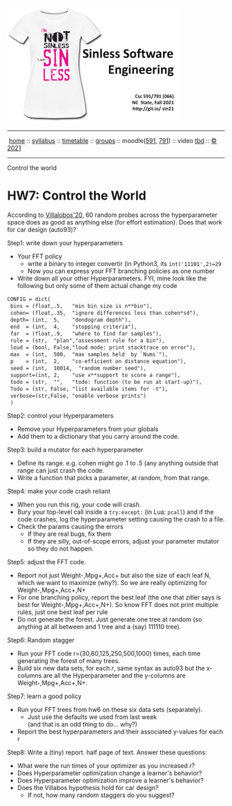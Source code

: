<a name=top>
<a  href="https://git.io/sin21"><img  width=400 src="/docs/img/sin1.png"></a>       
<hr>
<p>
&nbsp;<a href="https://git.io/sin21">home</a> ::
<a href="https://github.com/txt/sin21/blob/master/docs/syllabus.md#top">syllabus</a> ::
<a href="https://github.com/txt/sin21/blob/master/docs/syllabus.md#timetable">timetable</a> ::
<a href="https://docs.google.com/spreadsheets/d/1n0zHiZlVYkLAEg5Lj1CVaLSEaeNy8iYjw8IMWYWs4Tk/edit?usp=sharing">groups</a> ::
moodle(<a href="https://moodle-courses2122.wolfware.ncsu.edu/course/view.php?id=3211">591</a>,
<a href="https://moodle-courses2122.wolfware.ncsu.edu/course/view.php?id=3211">791</a>) ::
video <a href="https://ncsu.hosted.panopto.com/Panopto/Pages/Sessions/List.aspx#folderID=a5998f03-01df-4c6c-91c1-ad80003f3c7c">tbd</a> ::
<a href="https://github.com/txt/sin21/blob/master/LICENSE.md#top">&copy; 2021</a>
<br>
<hr>

Control the world

# HW7: Control the World

According to [Villalobos'20](https://dl.acm.org/doi/abs/10.1145/3416508.3417121),
60 random probes across the hyperparameter space does as good as anything
else (for effort estimation). Does that work for car design (auto93)?

Step1: write down your hyperparameters
- Your FFT policy
  - write a binary to integer convertir (in Python3, its `int('11101',2)=29`
  - Now you can express your FFT branching policies as one number
- Write down all your other Hyperparameters. FYI, mine look like the following
  but only some of them actual change  my code

```
CONFIG = dict(
 bins = (float,.5,   "min bin size is n**bin"),
 cohen= (float,.35,  "ignore differences less than cohen*sd"),
 depth= (int,  5,    "dendogram depth"),
 end  = (int,  4,    "stopping criteria"),
 far  = (float,.9,   "where to find far samples"),
 rule = (str,  "plan","assessment rule for a bin"),
 loud = (bool, False,"loud mode: print stacktrace on error"),
 max  = (int,  500,  "max samples held  by `Nums`"),
 p    = (int,  2,    "co-efficient on distance equation"),
 seed = (int,  10014,  "random number seed"),
 support=(int, 2,    "use x**support to score a range"),
 todo = (str,  "",   "todo: function (to be run at start-up)"),
 Todo = (str, False, "list available items for -t"),
 verbose=(str,False, "enable verbose prints")
 )
```

Step2: control your Hyperparameters
- Remove your Hyperparameters from your globals
- Add them to a dictionary that you carry around the code.

Step3: build a mutator for each hyperparameter
- Define its range. e.g. cohen might go .1 to .5 (any anything outside
  that range can just crash the code.
- Write a function that picks a parameter, at random, from that range.

Step4: make your code crash reliant
- When you run this rig, your code will crash.
- Bury your top-level call inside a `try:except:` (in Lua: `pcall`)
  and if the code crashes, log the hyperparameter setting causing
  the crash to a file.
- Check the params causing the errors
  - If they are real bugs, fix them
  - If they are silly, out-of-scope errors, adjust your parameter mutator
    so they do not happen.

Step5: adjust the FFT code. 
- Report not just Weight-,Mpg+,Acc+ but also the size of each leaf N,
  which we want to maximize (why?). So we are really optimizing for
  Weight-,Mpg+,Acc+,N+
- For one branching policy, report the best leaf (the one that zitler says is
  best for Weight-,Mpg+,Acc+,N+). So know FFT does not print multiple
  rules, just one best leaf per rule
- Do not generate the forest. Just generate one tree at random
  (so anything at all  between and 1 tree and a (say) 111110 tree).

Step6: Random stagger
- Run your FFT code r=(30,60,125,250,500,1000) times, each time generating
  the forest of many trees.
- Build six  new data sets, for each _r_,
  same syntax as auto93 but the x-columns
  are all the Hyperparameter and the y-columns are 
  Weight-,Mpg+,Acc+,N+. 

Step7: learn a good policy
- Run your FFT trees from hw6 on these six data sets (separately).
  - Just use the defaults we used from last week    
    (and that is an odd thing to do... why?)
- Report the best hyperparameters and their associated y-values for
  each r


Step8: Write  a (tiny) report. half page of text. Answer
these questions:
- What were the run times of your optimizer as you increased _r_?
- Does Hyperparameter optimization change a learner's behavior?
- Does Hyperparameter optimization improve a learner's behavior?
- Does the Villabos hypothesis hold for car design? 
  - If not, how many random staggers do you suggest?
